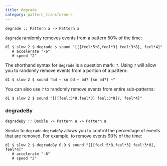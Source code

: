 ```yaml
---
title: degrade
category: pattern_transformers
---
```


~~~~ {haskell}
degrade :: Pattern a -> Pattern a
~~~~

`degrade` randomly removes events from a pattern 50% of the time:

~~~~ {haskell}
d1 $ slow 2 $ degrade $ sound "[[[feel:5*8,feel*3] feel:3*8], feel*4]"
   # accelerate "-6"
   # speed "2"
~~~~

The shorthand syntax for `degrade` is a question mark: `?`. Using `?`
will allow you to randomly remove events from a portion of a pattern:

~~~~ {haskell}
d1 $ slow 2 $ sound "bd ~ sn bd ~ bd? [sn bd?] ~"
~~~~

You can also use `?` to randomly remove events from entire sub-patterns:

~~~~ {haskell}
d1 $ slow 2 $ sound "[[[feel:5*8,feel*3] feel:3*8]?, feel*4]"
~~~~

### degradeBy

~~~~ {haskell}
degradeBy :: Double -> Pattern a -> Pattern a
~~~~

Similar to `degrade` `degradeBy` allows you to control the percentage of events that
are removed. For example, to remove events 90% of the time:

~~~~ {haskell}
d1 $ slow 2 $ degradeBy 0.9 $ sound "[[[feel:5*8,feel*3] feel:3*8], feel*4]"
   # accelerate "-6"
   # speed "2"
~~~~